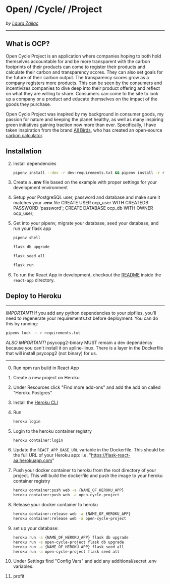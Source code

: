 # Open/ /Cycle/ /Project

 *by [Laura Zailac](https://www.linkedin.com/in/laura-zailac/)*
___________________________________________________________________

## What is OCP?
Open Cycle Project is an application where companies hoping to both hold themselves accountable for and be more transparent with the carbon footprints of their products can come to register their products and calculate their carbon and transparency scores. They can also set goals for the future of their carbon output. The transparency scores grow as a company registers more products. This can be seen by the consumers and incentivizes companies to dive deep into their product offering and reflect on what they are willing to share. Consumers can come to the site to look up a company or a product and educate themselves on the impact of the goods they purchase. 

Open Cycle Project was inspired by my background in consumer goods, my passion for nature and keeping the planet healthy, as well as many inspiring green initiatives gaining traction now more than ever. Specifically, I have taken inspiration from the brand [All Birds](https://www.allbirds.com/), who has created an open-source [carbon calculator](https://www.allbirds.com/pages/carbon-footprint-calculator). 






## Installation
2. Install dependencies

      ```bash
      pipenv install --dev -r dev-requirements.txt && pipenv install -r requirements.txt
      ```

3. Create a **.env** file based on the example with proper settings for your
   development environment
4. Setup your PostgreSQL user, password and database and make sure it matches your **.env** file
CREATE USER ocp_user WITH CREATEDB PASSWORD 'password';
CREATE DATABASE ocp_db WITH OWNER ocp_user;

5. Get into your pipenv, migrate your database, seed your database, and run your flask app

   ```bash
   pipenv shell
   ```

   ```bash
   flask db upgrade
   ```

   ```bash
   flask seed all
   ```

   ```bash
   flask run
   ```

6. To run the React App in development, checkout the [README](./react-app/README.md) inside the `react-app` directory.

## Deploy to Heroku
***
*IMPORTANT!*
   If you add any python dependencies to your pipfiles, you'll need to regenerate your requirements.txt before deployment.
   You can do this by running:

   ```bash
   pipenv lock -r > requirements.txt
   ```

*ALSO IMPORTANT!*
   psycopg2-binary MUST remain a dev dependency because you can't install it on apline-linux.
   There is a layer in the Dockerfile that will install psycopg2 (not binary) for us.
***


0. Run npm run build in React App
1. Create a new project on Heroku
2. Under Resources click "Find more add-ons" and add the add on called "Heroku Postgres"
3. Install the [Heroku CLI](https://devcenter.heroku.com/articles/heroku-command-line)
4. Run

   ```bash
   heroku login
   ```

5. Login to the heroku container registry

   ```bash
   heroku container:login
   ```

6. Update the `REACT_APP_BASE_URL` variable in the Dockerfile.
   This should be the full URL of your Heroku app: i.e. "https://flask-react-aa.herokuapp.com"
7. Push your docker container to heroku from the root directory of your project.
   This will build the dockerfile and push the image to your heroku container registry

   ```bash
   heroku container:push web -a {NAME_OF_HEROKU_APP}
   heroku container:push web -a open-cycle-project
   ```

8. Release your docker container to heroku

   ```bash
   heroku container:release web -a {NAME_OF_HEROKU_APP}
   heroku container:release web -a open-cycle-project
   ```

9. set up your database:

   ```bash
   heroku run -a {NAME_OF_HEROKU_APP} flask db upgrade
   heroku run -a open-cycle-project flask db upgrade
   heroku run -a {NAME_OF_HEROKU_APP} flask seed all
   heroku run -a open-cycle-project flask seed all
   ```

10. Under Settings find "Config Vars" and add any additional/secret .env variables.

11. profit
